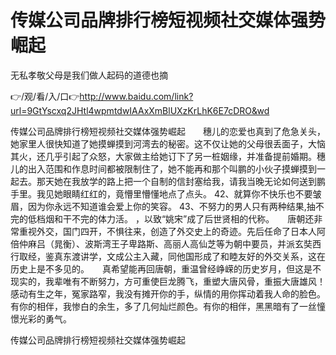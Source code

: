 # 传媒公司品牌排行榜短视频社交媒体强势崛起
无私孝敬父母是我们做人起码的道德也摘

👉/观/看/入/口👉http://www.baidu.com/link?url=9GtYscxq2JHtl4wpmtdwIAAxXmBlUXzKrLhK6E7cDRO&wd

传媒公司品牌排行榜短视频社交媒体强势崛起　　穗儿的恋爱也真到了危急关头，她家里人很快知道了她摸蝉摸到河湾去的秘密。这不仅让她的父母很丢面子，大恼其火，还几乎引起了众怒，大家做主给她订下了另一桩姻缘，并准备提前婚期。穗儿的出入范围和作息时间都被限制住了，她不能再和那个叫鹏的小伙子摸蝉摸到一起去。那天她在我放学的路上把一个自制的信封塞给我，请我当晚无论如何送到鹏手里。我见她眼睛红红的，竟懵里懵懂地点了点头。
	42、就算你不快乐也不要皱眉，因为你永远不知道谁会爱上你的笑容。
	43、不努力的男人只有两种结果,抽不完的低档烟和干不完的体力活。
，以致“姚宋”成了后世贤相的代称。　　唐朝还非常重视外交，国门四开，不惧往来，创造了外交史上的奇迹。先后任命了日本人阿倍仲麻吕（晁衡）、波斯湾王子卑路斯、高丽人高仙芝等为朝中要员，并派玄奘西行取经，鉴真东渡讲学，文成公主入藏，同他国形成了和睦友好的外交关系，这在历史上是不多见的。　　真希望能再回唐朝，重温曾经峥嵘的历史岁月，但这是不现实的，我辈唯有不断努力，方可重使巨龙腾飞，重塑大唐风骨，重振大唐雄风！
感动有生之年，冤家路窄，我没有摊开你的手，纵情的用你挥动着我人命的脸色。有你的相伴，我惨白的余生，多了几何灿烂颜色。有你的相伴，黑黑暗有了一丝憧憬光彩的勇气。

传媒公司品牌排行榜短视频社交媒体强势崛起
